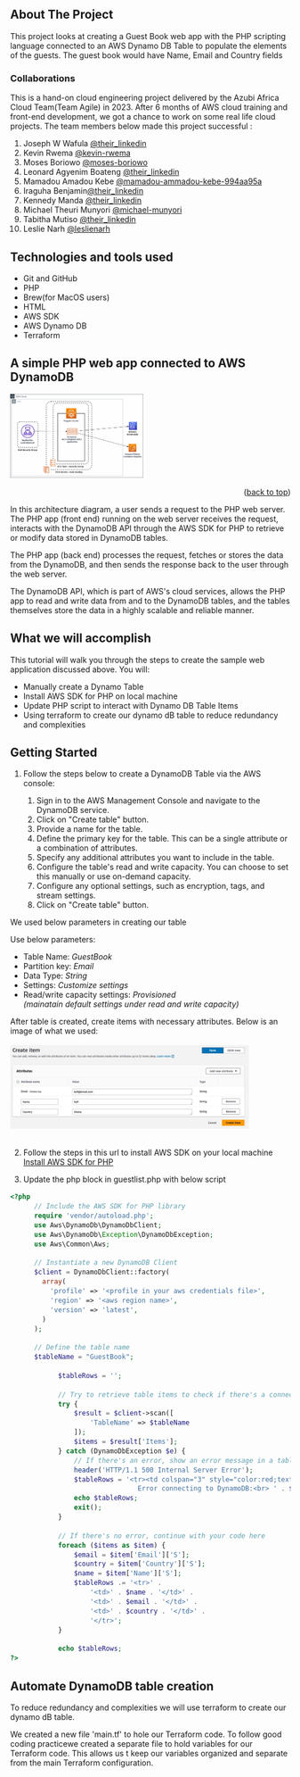 ## About The Project

This project looks at creating a Guest Book web app with the PHP scripting language connected to an AWS Dynamo DB Table to populate the elements of the guests. The guest book would have Name, Email and Country fields

### Collaborations

This is a hand-on cloud engineering project delivered by the Azubi Africa Cloud Team(Team Agile) in 2023. After 6 months of AWS cloud training and front-end development, we got a chance to work on some real life cloud projects.
The team members below made this project successful :

1.  Joseph W Wafula [@their_linkedin]()
2.  Kevin Rwema [@kevin-rwema](https://www.linkedin.com/in/kevin-rwema/)
3.  Moses Boriowo [@moses-boriowo](https://www.linkedin.com/in/moses-boriowo/)
4.  Leonard Agyenim Boateng [@their_linkedin]()
5.  Mamadou Amadou Kebe [@mamadou-ammadou-kebe-994aa95a](https://www.linkedin.com/in/mamadou-ammadou-kebe-994aa95a/)
6.  Iraguha Benjamin[@their_linkedin]()
7.  Kennedy Manda [@their_linkedin]()
8.  Michael Theuri Munyori [@michael-munyori](https://www.linkedin.com/in/michael-munyori/)
9.  Tabitha Mutiso [@their_linkedin]()
10. Leslie Narh [@leslienarh](https://www.linkedin.com/in/leslienarh/)

## Technologies and tools used

- Git and GitHub
- PHP
- Brew(for MacOS users)
- HTML
- AWS SDK
- AWS Dynamo DB
- Terraform

## A simple PHP web app connected to AWS DynamoDB

<!-- setup a link to your images folder -->
<a href="[https://github.com/lawrencemuema/Cloud_project02](https://github.com/lawrencemuema/Cloud_project02/blob/main/images/fargate_arch.png)">
    <img src="images/fargate_arch.png" alt="Logo" width="auto" height="150">
</a>

<p align="right">(<a href="#readme-top">back to top</a>)</p>

In this architecture diagram, a user sends a request to the PHP web server. The PHP app (front end) running on the web server receives the request, interacts with the DynamoDB API through the AWS SDK for PHP to retrieve or modify data stored in DynamoDB tables.

The PHP app (back end) processes the request, fetches or stores the data from the DynamoDB, and then sends the response back to the user through the web server.

The DynamoDB API, which is part of AWS's cloud services, allows the PHP app to read and write data from and to the DynamoDB tables, and the tables themselves store the data in a highly scalable and reliable manner.

## What we will accomplish

This tutorial will walk you through the steps to create the sample web application discussed above. You will:

- Manually create a Dynamo Table
- Install AWS SDK for PHP on local machine
- Update PHP script to interact with Dynamo DB Table Items
- Using terraform to create our dynamo dB table to reduce redundancy and complexities

<!-- GETTING STARTED -->

## Getting Started

1. Follow the steps below to create a DynamoDB Table via the AWS console:

   1. Sign in to the AWS Management Console and navigate to the DynamoDB service.
   2. Click on "Create table" button.
   3. Provide a name for the table.
   4. Define the primary key for the table. This can be a single attribute or a combination of attributes.
   5. Specify any additional attributes you want to include in the table.
   6. Configure the table's read and write capacity. You can choose to set this manually or use on-demand capacity.
   7. Configure any optional settings, such as encryption, tags, and stream settings.
   8. Click on "Create table" button.

We used below parameters in creating our table

Use below parameters:

   <ul>
   <li>Table Name: <i>GuestBook</i></li>
   <li>Partition key: <i>Email</i></li>
   <li>Data Type: <i>String</i></li>
   <li>Settings: <i>Customize settings</i></li>
   <li>Read/write capacity settings: <i>Provisioned<br>(mainatain default settings under read and write capacity)</br></i></li>
   </ul>

After table is created, create items with necessary attributes. Below is an image of what we used:
<br></br>
<img src="images/ddb_item.jpg" alt="Logo" width="auto" height="150">
<br></br>

2. Follow the steps in this url to install AWS SDK on your local machine
   <br>
   <a href="https://docs.aws.amazon.com/aws-sdk-php/v2/guide/installation.html">Install AWS SDK for PHP</a>
   </br>

3. Update the php block in guestlist.php with below script

```php
<?php
      // Include the AWS SDK for PHP library
      require 'vendor/autoload.php';
      use Aws\DynamoDb\DynamoDbClient;
      use Aws\DynamoDb\Exception\DynamoDbException;
      use Aws\Common\Aws;

      // Instantiate a new DynamoDB Client
      $client = DynamoDbClient::factory(
        array(
          'profile' => '<profile in your aws credentials file>',
          'region' => '<aws region name>',
          'version' => 'latest',
        )
      );

      // Define the table name
      $tableName = "GuestBook";

            $tableRows = '';

            // Try to retrieve table items to check if there's a connection
            try {
                $result = $client->scan([
                    'TableName' => $tableName
                ]);
                $items = $result['Items'];
            } catch (DynamoDbException $e) {
                // If there's an error, show an error message in a table row that spans 3 columns
                header('HTTP/1.1 500 Internal Server Error');
                $tableRows = '<tr><td colspan="3" style="color:red;text-align:center;">
                                Error connecting to DynamoDB:<br> ' . $e->getMessage() . '</td></tr>';
                echo $tableRows;
                exit();
            }

            // If there's no error, continue with your code here
            foreach ($items as $item) {
                $email = $item['Email']['S'];
                $country = $item['Country']['S'];
                $name = $item['Name']['S'];
                $tableRows .= '<tr>' .
                    '<td>' . $name . '</td>' .
                    '<td>' . $email . '</td>' .
                    '<td>' . $country . '</td>' .
                    '</tr>';
            }

            echo $tableRows;
?>
```

## Automate DynamoDB table creation

To reduce redundancy and complexities we will use terraform to create our dynamo dB table.

We created a new file 'main.tf' to hole our Terraform code. To follow good coding practicewe created a separate file to hold variables for our Terraform code. This allows us t keep our variables organized and separate from the main Terraform configuration.
